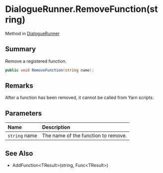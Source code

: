 # DialogueRunner.RemoveFunction(string)

Method in [DialogueRunner](api/csharp/yarn.unity.dialoguerunner.md)

## Summary


Remove a registered function.


```csharp
public void RemoveFunction(string name);
```

## Remarks


After a function has been removed, it cannot be called from
Yarn scripts.


## Parameters

|Name|Description|
|:---|:---|
|`string` name|The name of the function to remove.|

## See Also

* AddFunction\<TResult\>\(string, Func\<TResult\>\)

